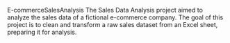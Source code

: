 E-commerceSalesAnalysis
The Sales Data Analysis project aimed to analyze the sales data of a fictional e-commerce company. The goal of this project is to clean and transform a raw sales dataset from an Excel sheet, preparing it for analysis.
